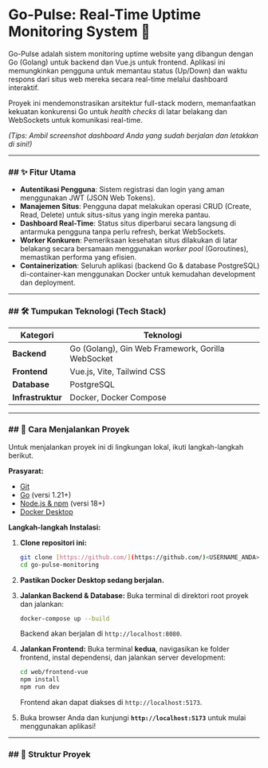 # Go-Pulse: Real-Time Uptime Monitoring System 🚀

Go-Pulse adalah sistem monitoring uptime website yang dibangun dengan Go (Golang) untuk backend dan Vue.js untuk frontend. Aplikasi ini memungkinkan pengguna untuk memantau status (Up/Down) dan waktu respons dari situs web mereka secara real-time melalui dashboard interaktif.

Proyek ini mendemonstrasikan arsitektur full-stack modern, memanfaatkan kekuatan konkurensi Go untuk *health checks* di latar belakang dan WebSockets untuk komunikasi real-time.


*(Tips: Ambil screenshot dashboard Anda yang sudah berjalan dan letakkan di sini!)*

---

### ## ✨ Fitur Utama

* **Autentikasi Pengguna**: Sistem registrasi dan login yang aman menggunakan JWT (JSON Web Tokens).
* **Manajemen Situs**: Pengguna dapat melakukan operasi CRUD (Create, Read, Delete) untuk situs-situs yang ingin mereka pantau.
* **Dashboard Real-Time**: Status situs diperbarui secara langsung di antarmuka pengguna tanpa perlu refresh, berkat WebSockets.
* **Worker Konkuren**: Pemeriksaan kesehatan situs dilakukan di latar belakang secara bersamaan menggunakan *worker pool* (Goroutines), memastikan performa yang efisien.
* **Containerization**: Seluruh aplikasi (backend Go & database PostgreSQL) di-container-kan menggunakan Docker untuk kemudahan development dan deployment.

---

### ## 🛠️ Tumpukan Teknologi (Tech Stack)

| Kategori      | Teknologi                                        |
|---------------|----------------------------------------------------|
| **Backend** | Go (Golang), Gin Web Framework, Gorilla WebSocket  |
| **Frontend** | Vue.js, Vite, Tailwind CSS                         |
| **Database** | PostgreSQL                                         |
| **Infrastruktur** | Docker, Docker Compose                           |

---

### ## 🚀 Cara Menjalankan Proyek

Untuk menjalankan proyek ini di lingkungan lokal, ikuti langkah-langkah berikut.

**Prasyarat:**
* [Git](https://git-scm.com/)
* [Go](https://go.dev/dl/) (versi 1.21+)
* [Node.js & npm](https://nodejs.org/) (versi 18+)
* [Docker Desktop](https://www.docker.com/products/docker-desktop/)

**Langkah-langkah Instalasi:**

1.  **Clone repositori ini:**
    ```bash
    git clone [https://github.com/](https://github.com/)<USERNAME_ANDA>/go-pulse-monitoring.git
    cd go-pulse-monitoring
    ```

2.  **Pastikan Docker Desktop sedang berjalan.**

3.  **Jalankan Backend & Database:**
    Buka terminal di direktori root proyek dan jalankan:
    ```bash
    docker-compose up --build
    ```
    Backend akan berjalan di `http://localhost:8080`.

4.  **Jalankan Frontend:**
    Buka terminal **kedua**, navigasikan ke folder frontend, instal dependensi, dan jalankan server development:
    ```bash
    cd web/frontend-vue
    npm install
    npm run dev
    ```
    Frontend akan dapat diakses di `http://localhost:5173`.

5.  Buka browser Anda dan kunjungi **`http://localhost:5173`** untuk mulai menggunakan aplikasi!

---

### ## 📁 Struktur Proyek